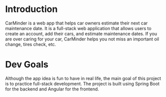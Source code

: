 # Introduction
CarMinder is a web app that helps car owners estimate their next car maintenance date.
It is a full-stack web application that allows users to create an account, add their cars, and estimate maintenance dates.
If you are over caring for your car, CarMinder helps you not miss an important oil change, tires check, etc.

# Dev Goals
Although the app idea is fun to have in real life, the main goal of this project is to practice full-stack development.
The project is built using Spring Boot for the backend and Angular for the frontend.
